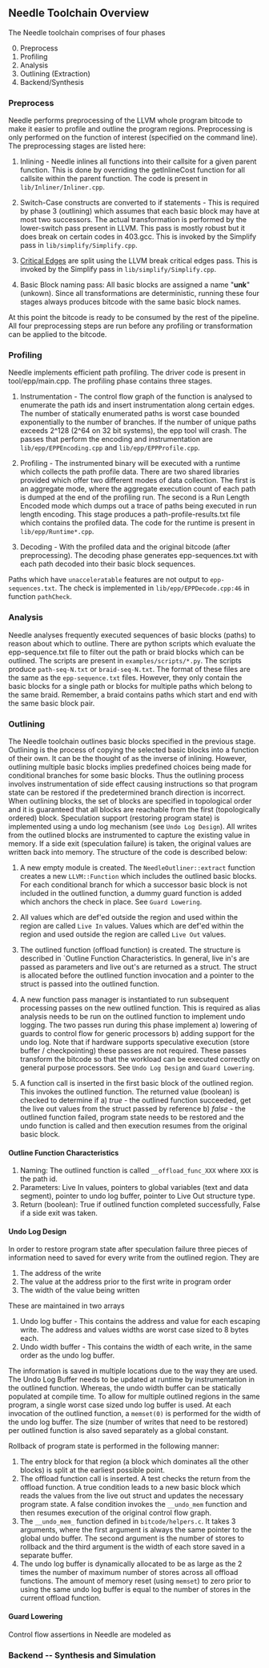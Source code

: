 ## Needle Toolchain Overview

The Needle toolchain comprises of four phases  

0. Preprocess
1. Profiling
2. Analysis
3. Outlining (Extraction)
4. Backend/Synthesis

### Preprocess

Needle performs preprocessing of the LLVM whole program bitcode to make it easier to profile and outline the program regions. Preprocessing is only performed on the function of interest (specified on the command line). The preprocessing stages are listed here:  

1. Inlining - Needle inlines all functions into their callsite for a given parent function. This is done by overriding the getInlineCost function for all callsite within the parent function. The code is present in `lib/Inliner/Inliner.cpp`.     

2. Switch-Case constructs are converted to if statements - This is required by phase 3 (outlining) which assumes that each basic block may have at most two successors.  The actual transformation is performed by the lower-switch pass present in LLVM. This pass is mostly robust but it does break on certain codes in 403.gcc. This is invoked by the Simplify pass in `lib/simplify/Simplify.cpp`.    

3. [Critical Edges](https://en.wikipedia.org/wiki/Control_flow_graph#Special_edges) are split using the LLVM break critical edges pass. This is invoked by the Simplify pass in `lib/simplify/Simplify.cpp`.    

4. Basic Block naming pass: All basic blocks are assigned a name "__unk__" (unkown). Since all transformations are deterministic, running these four stages always produces bitcode with the same basic block names.   

At this point the bitcode is ready to be consumed by the rest of the pipeline. All four preprocessing steps are run before any profiling or transformation can be applied to the bitcode.

### Profiling

Needle implements efficient path profiling. The driver code is present in tool/epp/main.cpp. The profiling phase contains three stages. 

1. Instrumentation - The control flow graph of the function is analysed to enumerate the path ids and insert instrumentation along certain edges. The number of statically enumerated paths is worst case bounded exponentially to the number of branches. If the number of unique paths exceeds 2^128 (2^64 on 32 bit systems), the epp tool will crash. The passes that perform the encoding and instrumentation are `lib/epp/EPPEncoding.cpp` and `lib/epp/EPPProfile.cpp`.      

2. Profiling - The instrumented binary will be executed with a runtime which collects the path profile data. There are two shared libraries provided which offer two different modes of data collection. The first is an aggregate mode, where the aggregate execution count of each path is dumped at the end of the profiling run. The second is a Run Length Encoded mode which dumps out a trace of paths being executed in run length encoding. This stage produces a path-profile-results.txt file which contains the profiled data. The code for the runtime is present in `lib/epp/Runtime*.cpp`.     

3. Decoding - With the profiled data and the original bitcode (after preprocessing). The decoding phase generates epp-sequences.txt with each path decoded into their basic block sequences.    

Paths which have `unacceleratable` features are not output to `epp-sequences.txt`. The check is implemented in `lib/epp/EPPDecode.cpp:46` in function `pathCheck`.

### Analysis

Needle analyses frequently executed sequences of basic blocks (paths) to reason about which to outline. There are python scripts which evaluate the epp-sequence.txt file to filter out the path or braid blocks which can be outlined. The scripts are present in `examples/scripts/*.py`. The scripts produce `path-seq-N.txt` or `braid-seq-N.txt`. The format of these files are the same as the `epp-sequence.txt` files. However, they only contain the basic blocks for a single path or blocks for multiple paths which belong to the same braid. Remember, a braid contains paths which start and end with the same basic block pair. 

### Outlining

The Needle toolchain outlines basic blocks specified in the previous stage. Outlining is the process of copying the selected basic blocks into a function of their own. It can be the thought of as the inverse of inlining. However, outlining multiple basic blocks implies predefined choices being made for conditional branches for some basic blocks. Thus the outlining process involves instrumentation of side effect causing instructions so that program state can be restored if the predetermined branch direction is incorrect. When outlining blocks, the set of blocks are specified in topological order and it is guaranteed that all blocks are reachable from the first (topologically ordered) block. Speculation support (restoring program state) is implemented using a undo log mechanism (see `Undo Log Design`). All writes from the outlined blocks are instrumented to capture the existing value in memory. If a side exit (speculation failure) is taken, the original values are written back into memory. The structure of the code is described below:

1. A new empty module is created. The `NeedleOutliner::extract` function creates a new `LLVM::Function` which includes the outlined basic blocks. For each conditional branch for which a successor basic block is not included in the outlined function, a dummy guard function is added which anchors the check in place. See `Guard Lowering`.    

2. All values which are def'ed outside the region and used within the region are called `Live In` values. Values which are def'ed within the region and used outside the region are called `Live Out` values.     

3. The outlined function (offload function) is created. The structure is described in `Outline Function Characteristics. In general, live in's are passed as parameters and live out's are returned as a struct. The struct is allocated before the outlined function invocation and a pointer to the struct is passed into the outlined function.    

4. A new function pass manager is instantiated to run subsequent processing passes on the new outlined function. This is required as alias analysis needs to be run on the outlined function to implement undo logging. The two passes run during this phase implement a) lowering of guards to control flow for generic processors b) adding support for the undo log. Note that if hardware supports speculative execution (store buffer / checkpointing) these passes are not required. These passes transform the bitcode so that the workload can be executed correctly on general purpose processors. See `Undo Log Design` and `Guard Lowering`.    

5. A function call is inserted in the first basic block of the outlined region. This invokes the outlined function. The returned value (boolean) is checked to determine if a) *true* - the outlined function succeeded, get the live out values from the struct passed by reference b) *false* - the outlined function failed, program state needs to be restored and the undo function is called and then execution resumes from the original basic block.    

#### Outline Function Characteristics

1. Naming: The outlined function is called `__offload_func_XXX` where `XXX` is the path id.
2. Parameters: Live In values, pointers to global variables (text and data segment), pointer to undo log buffer, pointer to Live Out structure type. 
3. Return (boolean): True if outlined function completed successfully, False if a side exit was taken.

#### Undo Log Design 

In order to restore program state after speculation failure three pieces of information need to saved for every write from the outlined region. They are   

1. The address of the write   
2. The value at the address prior to the first write in program order   
3. The width of the value being written   

These are maintained in two arrays 

1. Undo log buffer - This contains the address and value for each escaping write. The address and values widths are worst case sized to 8 bytes each.  
2. Undo width buffer - This contains the width of each write, in the same order as the undo log buffer.  

The information is saved in multiple locations due to the way they are used. The Undo Log Buffer needs to be updated at runtime by instrumentation in the outlined function. Whereas, the undo width buffer can be statically populated at compile time. To allow for multiple outlined regions in the same program, a single worst case sized undo log buffer is used. At each invocation of the outlined function, a `memset(0)` is performed for the width of the undo log buffer. The size (number of writes that need to be restored) per outlined function is also saved separately as a global constant. 

Rollback of program state is performed in the following manner:

1. The entry block for that region (a block which dominates all the other blocks) is split at the earliest possible point.
2. The offload function call is inserted. A test checks the return from the offload function. A true condition leads to a new basic block which reads the values from the live out struct and updates the necessary program state. A false condition invokes the `__undo_mem` function and then resumes execution of the original control flow graph. 
3. The `__undo_mem_` function defined in `bitcode/helpers.c`. It takes 3 arguments, where the first argument is always the same pointer to the global undo buffer. The second argument is the number of stores to rollback and the third argument is the width of each store saved in a separate buffer.    
4. The undo log buffer is dynamically allocated to be as large as the 2 times the number of maximum number of stores across all offload functions. The amount of memory reset (using `memset`) to zero prior to using the same undo log buffer is equal to the number of stores in the current offload function.  

#### Guard Lowering

Control flow assertions in Needle are modeled as 

### Backend -- Synthesis and Simulation

